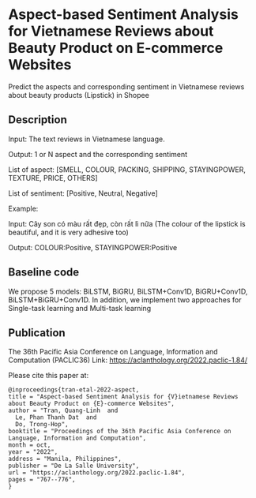 # Aspect-based Sentiment Analysis for Vietnamese Reviews about Beauty Product on E-commerce Websites
Predict the aspects and corresponding sentiment in Vietnamese reviews about beauty products (Lipstick) in Shopee
## Description
Input: The text reviews in Vietnamese language.

Output: 1 or N aspect and the corresponding sentiment

List of aspect: [SMELL, COLOUR, PACKING, SHIPPING, STAYINGPOWER, TEXTURE, PRICE, OTHERS]

List of sentiment: [Positive, Neutral, Negative]

Example:

Input: Cây son có màu rất đẹp, còn rất lì nữa (The colour of the lipstick is beautiful, and it is very adhesive too)

Output: COLOUR:Positive, STAYINGPOWER:Positive

## Baseline code
We propose 5 models: BiLSTM, BiGRU, BiLSTM+Conv1D, BiGRU+Conv1D, BiLSTM+BiGRU+Conv1D.
In addition, we implement two approaches for Single-task learning and Multi-task learning

## Publication
The 36th Pacific Asia Conference on Language, Information and Computation (PACLIC36)
Link: https://aclanthology.org/2022.paclic-1.84/

Please cite this paper at:

    @inproceedings{tran-etal-2022-aspect,
    title = "Aspect-based Sentiment Analysis for {V}ietnamese Reviews about Beauty Product on {E}-commerce Websites",
    author = "Tran, Quang-Linh  and
      Le, Phan Thanh Dat  and
      Do, Trong-Hop",
    booktitle = "Proceedings of the 36th Pacific Asia Conference on Language, Information and Computation",
    month = oct,
    year = "2022",
    address = "Manila, Philippines",
    publisher = "De La Salle University",
    url = "https://aclanthology.org/2022.paclic-1.84",
    pages = "767--776",
    }


